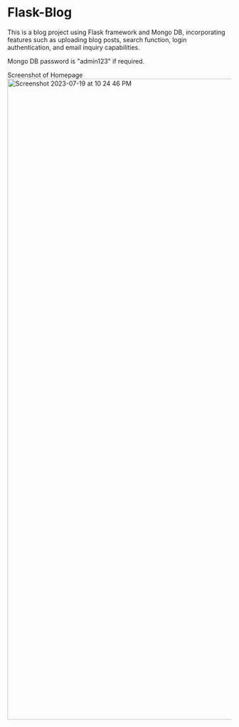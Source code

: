 # Flask-Blog

This is a blog project using Flask framework and Mongo DB, incorporating features such as uploading blog posts, search function, login authentication, and email inquiry capabilities.

Mongo DB password is "admin123" if required.

Screenshot of Homepage
<img width="1437" alt="Screenshot 2023-07-19 at 10 24 46 PM" src="https://github.com/elliehkim/flask-blog/assets/84781000/6cee8ac2-268e-4d80-9d0d-89d573118a57">
